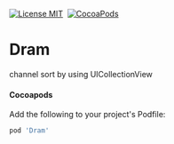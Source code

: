 [![License MIT](https://img.shields.io/badge/license-MIT-green.svg?style=flat)](https://raw.githubusercontent.com/emsihyo/Dram/master/LICENSE)&nbsp;
[![CocoaPods](http://img.shields.io/cocoapods/v/Dram.svg?style=flat)](http://cocoapods.org/?q=Dram)&nbsp;
# Dram

channel sort by using UICollectionView 

#### Cocoapods

Add the following to your project's Podfile:
```ruby
pod 'Dram'
```
